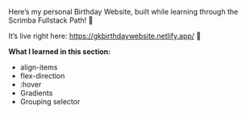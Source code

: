 Here’s my personal Birthday Website, built while learning through the Scrimba Fullstack Path! 🚀

It’s live right here: https://gkbirthdaywebsite.netlify.app/ 🎉

**What I learned in this section:**
- align-items
- flex-direction
- :hover
- Gradients
- Grouping selector
